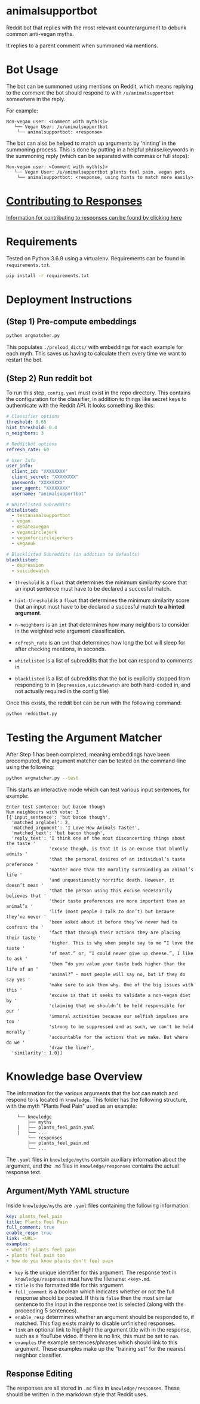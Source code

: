 # animalsupportbot

Reddit bot that replies with the most relevant counterargument to debunk common anti-vegan myths.

It replies to a parent comment when summoned via mentions.

# Bot Usage

The bot can be summoned using mentions on Reddit, which means replying to the comment the bot should respond to with `/u/animalsupportbot` somewhere in the reply.

For example:

```
Non-vegan user: <Comment with myth(s)>
   └── Vegan User: /u/animalsupportbot
	└── animalsupportbot: <response>
```

The bot can also be helped to match up arguments by 'hinting' in the summoning process. This is done by putting in a helpful phrase/keywords in the summoning reply (which can be separated with commas or full stops):

```
Non-vegan user: <Comment with myth(s)>
   └── Vegan User: /u/animalsupportbot plants feel pain. vegan pets
	└── animalsupportbot: <response, using hints to match more easily>
```

# [Contributing to Responses](knowledge/contributing_responses.md)

[Information for contributing to responses can be found by clicking here](knowledge/contributing_responses.md)

# Requirements

Tested on Python 3.6.9 using a virtualenv. Requirements can be found in `requirements.txt`.

```sh
pip install -r requirements.txt
```

# Deployment Instructions

## (Step 1) Pre-compute embeddings

```sh
python argmatcher.py
```

This populates `./preload_dicts/` with embeddings for each example for each myth. This saves us having to calculate them every time we want to restart the bot.

## (Step 2) Run reddit bot

To run this step, `config.yaml` must exist in the repo directory. This contains the configuration for the classifier, in addition to things like secret keys to authenticate with the Reddit API. It looks something like this:

```yaml
# Classifier options
threshold: 0.65
hint_threshold: 0.4
n_neighbors: 3

# Redditbot options
refresh_rate: 60

# User Info
user_info:
  client_id: "XXXXXXXX"
  client_secret: "XXXXXXXX"
  password: "XXXXXXXX"
  user_agent: "XXXXXXXX"
  username: "animalsupportbot"

# Whitelisted Subreddits
whitelisted:
  - testanimalsupportbot
  - vegan
  - debateavegan
  - vegancirclejerk
  - veganforcirclejerkers
  - veganuk

# Blacklisted Subreddits (in addition to defaults)
blacklisted:
  - depression
  - suicidewatch						               
```

- `threshold` is a `float` that determines the minimum similarity score that an input sentence must have to be declared a succesful match.
- `hint-threshold` is a `float` that determines the minimum similarity score that an input must have to be declared a succesful match **to a hinted argument**.
- `n-neighbors` is an `int` that determines how many neighbors to consider in the weighted vote argument classification.

- `refresh_rate` is an `int` that determines how long the bot will sleep for after checking mentions, in seconds.
- `whitelisted` is a list of subreddits that the bot can respond to comments in
- `blacklisted` is a list of subreddits that the bot is explicitly stopped from responding to in (`depression,suicidewatch` are both hard-coded in, and not actually required in the config file)

Once this exists, the reddit bot can be run with the following command:

```sh
python redditbot.py
```

# Testing the Argument Matcher

After Step 1 has been completed, meaning embeddings have been precomputed, the argument matcher can be tested on the command-line using the following:

```sh
python argmatcher.py --test
```

This starts an interactive mode which can test various input sentences, for example:

```
Enter test sentence: but bacon though
Num neighbours with vote: 3
[{'input_sentence': 'but bacon though',
  'matched_arglabel': 2,
  'matched_argument': 'I Love How Animals Taste!',
  'matched_text': 'but bacon though',
  'reply_text': 'I think one of the most disconcerting things about the taste '
                'excuse though, is that it is an excuse that bluntly admits '
                'that the personal desires of an individual’s taste preference '
                'matter more than the morality surrounding an animal’s life '
                'and unquestionably horrific death. However, it doesn’t mean '
                'that the person using this excuse necessarily believes that '
                'their taste preferences are more important than an animal’s '
                'life (most people I talk to don’t) but because they’ve never '
                'been asked about it before they’ve never had to confront the '
                'fact that through their actions they are placing their taste '
                'higher. This is why when people say to me “I love the taste '
                'of meat.” or, “I could never give up cheese.”, I like to ask '
                'them “do you value your taste buds higher than the life of an '
                'animal?” - most people will say no, but if they do say yes '
                'make sure to ask them why. One of the big issues with this '
                'excuse is that it seeks to validate a non-vegan diet by '
                'claiming that we shouldn’t be held responsible for our '
                'immoral activities because our selfish impulses are too '
                'strong to be suppressed and as such, we can’t be held morally '
                'accountable for the actions that we make. But where do we '
                'draw the line?',
  'similarity': 1.0}]
```

# Knowledge base Overview

The information for the various arguments that the bot can match and respond to is located in `knowledge`. This folder has the following structure, with the myth "Plants Feel Pain" used as an example:

```
    └── knowledge                    
        ├── myths
	|   ├── plants_feel_pain.yaml
	|   └── ...
        └── responses
	    ├── plants_feel_pain.md
	    └── ...
```

The `.yaml` files in `knowledge/myths` contain auxiliary information about the argument, and the `.md` files in `knowledge/responses` contains the actual response text.

## Argument/Myth YAML structure

Inside `knowledge/myths` are `.yaml` files containing the following information:

```yaml
key: plants_feel_pain
title: Plants Feel Pain 
full_comment: true
enable_resp: true
link: <URL> 
examples:
- what if plants feel pain
- plants feel pain too
- how do you know plants don't feel pain
```

- `key` is the unique identifier for this argument. The response text in `knowledge/responses` must have the filename: `<key>.md`.
- `title` is the formatted title for this argument.
- `full_comment` is a boolean which indicates whether or not the full response should be posted. If this is `false` then the most similar sentence to the input in the response text is selected (along with the proceeding 5 sentences).
- `enable_resp` determines whether an argument should be responded to, if matched. This flag exists mainly to disable unfinished responses.
- `link` an optional link to highlight the argument title with in the response, such as a YouTube video. If there is no link, this must be set to `nan`.
- `examples` the example sentences/phrases which should link to this argument. These examples make up the "training set" for the nearest neighbor classifier.

## Response Editing

The responses are all stored in `.md` files in `knowledge/responses`. These should be written in the markdown style that Reddit uses.


